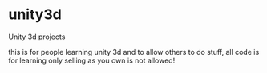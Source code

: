 # unity3d
Unity 3d projects

this is for people learning unity 3d and to allow others to do stuff, all code is for learning only selling as you own is not allowed!
